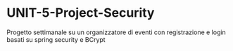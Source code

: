 # UNIT-5-Project-Security
Progetto settimanale su un organizzatore di eventi con registrazione e login basati su spring security e BCrypt
